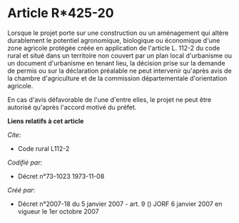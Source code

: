# Article R*425-20

Lorsque le projet porte sur une construction ou un aménagement qui altère durablement le potentiel agronomique, biologique ou
économique d'une zone agricole protégée créée en application de l'article L. 112-2 du code rural et situé dans un territoire
non couvert par un plan local d'urbanisme ou un document d'urbanisme en tenant lieu, la décision prise sur la demande de
permis ou sur la déclaration préalable ne peut intervenir qu'après avis de la chambre d'agriculture et de la commission
départementale d'orientation agricole.

En cas d'avis défavorable de l'une d'entre elles, le projet ne peut être autorisé qu'après l'accord motivé du préfet.

**Liens relatifs à cet article**

_Cite_:

  - Code rural L112-2

_Codifié par_:

  - Décret n°73-1023 1973-11-08

_Créé par_:

  - Décret n°2007-18 du 5 janvier 2007 - art. 9 () JORF 6 janvier 2007 en vigueur le 1er octobre 2007
